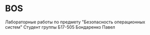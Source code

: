# BOS
Лабораторные работы по предмету "Безопасность операционных систем"
Студент группы Б17-505 Бондаренко Павел
